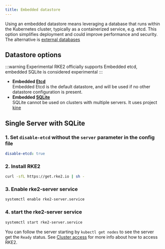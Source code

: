 ```yaml
---
title: Embedded datastore
---
```


Using an embedded datastore means leveraging a database that runs within the Kubernetes cluster, typically as a containerized service, e.g. etcd. This option simplifies deployment and could improve performance and security. The alternative is [external databases](external.md)

## Datastore options

:::warning Experimental
RKE2 officially supports Embedded etcd, embedded SQLite is considered experimental
:::

* **Embedded [Etcd](https://etcd.io/)**  
  Embedded Etcd is the default datastore, and will be used if no other datastore configuration is present.
* **Embedded [SQLite](https://www.sqlite.org/index.html)**  
  SQLite cannot be used on clusters with multiple servers. It uses project [kine](https://github.com/k3s-io/kine)


## Single Server with SQLite

### 1. Set `disable-etcd` without the `server` parameter in the config file

```yaml
disable-etcd: true
```

### 2. Install RKE2 
```bash
curl -sfL https://get.rke2.io | sh -
```

### 3. Enable rke2-server service
```sh
systemctl enable rke2-server.service
```

### 4. start the rke2-server service

```sh
systemctl start rke2-server.service
```

You can follow the server starting by `kubectl get nodes` to see the server get the `Ready` status. See [Cluster access](../cluster_access.md) for more info about how to access RKE2.